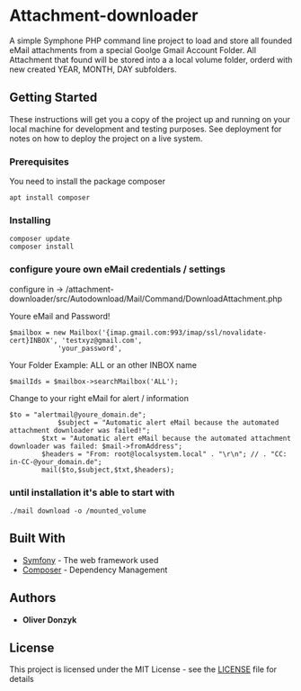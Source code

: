 # Attachment-downloader

A simple Symphone PHP command line project to load and store all founded eMail attachments from a special Goolge Gmail Account Folder.
All Attachment that found will be stored into a a local volume folder, orderd with new created YEAR, MONTH, DAY subfolders.

## Getting Started

These instructions will get you a copy of the project up and running on your local machine for development and testing purposes. See deployment for notes on how to deploy the project on a live system.

### Prerequisites

You need to install the package composer 

```
apt install composer
```

### Installing


```
composer update
composer install
```

### configure youre own eMail credentials / settings

configure in -> /attachment-downloader/src/Autodownload/Mail/Command/DownloadAttachment.php

Youre eMail and Password!
```
$mailbox = new Mailbox('{imap.gmail.com:993/imap/ssl/novalidate-cert}INBOX', 'testxyz@gmail.com',
            'your_password',
```

Your Folder Example: ALL or an other INBOX name
```
$mailIds = $mailbox->searchMailbox('ALL');
```

Change to your right eMail for alert / information
```
$to = "alertmail@youre_domain.de";
	    	$subject = "Automatic alert eMail because the automated attachment downloader was failed!";
		$txt = "Automatic alert eMail because the automated attachment downloader was failed: $mail->fromAddress";
		$headers = "From: root@localsystem.local" . "\r\n"; // . "CC: in-CC-@your_domain.de";
		mail($to,$subject,$txt,$headers);
```



### until installation it's able to start with 

```
./mail download -o /mounted_volume
```



## Built With

* [Symfony](https://github.com/symfony/symfony) - The web framework used
* [Composer](https://github.com/composer/composer) - Dependency Management

## Authors

* **Oliver Donzyk** 

## License

This project is licensed under the MIT License - see the [LICENSE](https://github.com/odonzyk/attachment-downloader/blob/master/LICENSE) file for details

